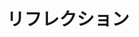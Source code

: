 ---
layout: overview
partof: reflection
overview: reflection
language: ja
label-color: important
label-text: Experimental
title: リフレクション

discourse: false
---